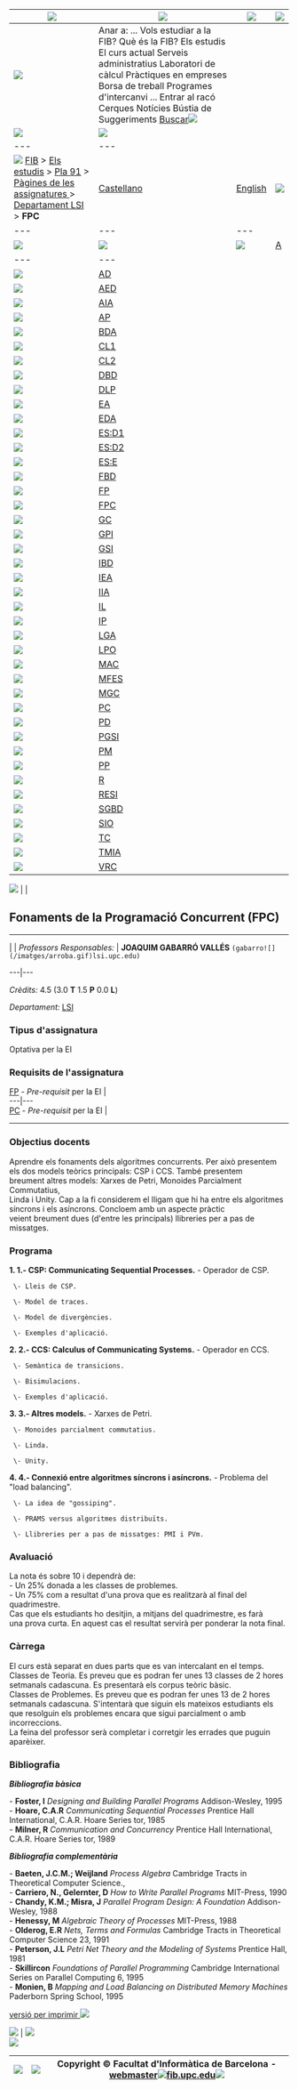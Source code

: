 [![](/imatges/logoupc.gif)](index.md) | [![](/imatges-verdblau/logofib.gif)](ca.md) | ![](/imatges/pixel.gif) | ![](/imatges/pixel.gif)  
---|---|---|---  
[![](/imatges-verdblau/raco.gif)](index.md) |  Anar a:  ... Vols estudiar a la FIB? Què és la FIB? Els estudis El curs actual Serveis administratius Laboratori de càlcul Pràctiques en empreses Borsa de treball Programes d'intercanvi ... Entrar al racó Cerques Notícies Bústia de Suggeriments  [Buscar](document.forms\[0\].submit\(\).md)![](/imatges/pixel.gif)  
![](/imatges-verdblau/ombralogo.gif) | ![](/imatges/pixel.gif)  
---|---  
![](/imatges/pixel.gif) [FIB](ca.md) > [Els estudis](ca/Estudis.md) > [Pla 91](ca/Estudis/pla91.md) > [ Pàgines de les assignatures ](ca/Estudis/pla91/assignatures/index.html.md) > [ Departament LSI ](ca/Estudis/pla91/assignatures/DepLSI.html.md) > **FPC** | [Castellano](es.md) | [English](en.md)| ![](/imatges/pixel.gif)  
---|---|---  
![](/imatges/pixel.gif) |  ![](/imatges/pixel.gif) | ![](/imatges/pixel.gif)| [A](ca/Estudis/pla91/assignatures/A.html.md)  
---|---  
![](/imatges/pixel.gif)| [AD](ca/Estudis/pla91/assignatures/AD.html.md)  
![](/imatges/pixel.gif)| [AED](ca/Estudis/pla91/assignatures/AED.html.md)  
![](/imatges/pixel.gif)| [AIA](ca/Estudis/pla91/assignatures/AIA.html.md)  
![](/imatges/pixel.gif)| [AP](ca/Estudis/pla91/assignatures/AP.html.md)  
![](/imatges/pixel.gif)| [BDA](ca/Estudis/pla91/assignatures/BDA.html.md)  
![](/imatges/pixel.gif)| [CL1](ca/Estudis/pla91/assignatures/CL1.html.md)  
![](/imatges/pixel.gif)| [CL2](ca/Estudis/pla91/assignatures/CL2.html.md)  
![](/imatges/pixel.gif)| [DBD](ca/Estudis/pla91/assignatures/DBD.html.md)  
![](/imatges/pixel.gif)| [DLP](ca/Estudis/pla91/assignatures/DLP.html.md)  
![](/imatges/pixel.gif)| [EA](ca/Estudis/pla91/assignatures/EA.html.md)  
![](/imatges/pixel.gif)| [EDA](ca/Estudis/pla91/assignatures/EDA.html.md)  
![](/imatges/pixel.gif)| [ES:D1](ca/Estudis/pla91/assignatures/ES-D1.html.md)  
![](/imatges/pixel.gif)| [ES:D2](ca/Estudis/pla91/assignatures/ES-D2.html.md)  
![](/imatges/pixel.gif)| [ES:E](ca/Estudis/pla91/assignatures/ES-E.html.md)  
![](/imatges/pixel.gif)| [FBD](ca/Estudis/pla91/assignatures/FBD.html.md)  
![](/imatges/pixel.gif)| [FP](ca/Estudis/pla91/assignatures/FP.html.md)  
![](/imatges/pixel.gif)| [FPC](ca/Estudis/pla91/assignatures/FPC.html.md)  
![](/imatges/pixel.gif)| [GC](ca/Estudis/pla91/assignatures/GC.html.md)  
![](/imatges/pixel.gif)| [GPI](ca/Estudis/pla91/assignatures/GPI.html.md)  
![](/imatges/pixel.gif)| [GSI](ca/Estudis/pla91/assignatures/GSI.html.md)  
![](/imatges/pixel.gif)| [IBD](ca/Estudis/pla91/assignatures/IBD.html.md)  
![](/imatges/pixel.gif)| [IEA](ca/Estudis/pla91/assignatures/IEA.html.md)  
![](/imatges/pixel.gif)| [IIA](ca/Estudis/pla91/assignatures/IIA.html.md)  
![](/imatges/pixel.gif)| [IL](ca/Estudis/pla91/assignatures/IL.html.md)  
![](/imatges/pixel.gif)| [IP](ca/Estudis/pla91/assignatures/IP.html.md)  
![](/imatges/pixel.gif)| [LGA](ca/Estudis/pla91/assignatures/LGA.html.md)  
![](/imatges/pixel.gif)| [LPO](ca/Estudis/pla91/assignatures/LPO.html.md)  
![](/imatges/pixel.gif)| [MAC](ca/Estudis/pla91/assignatures/MAC.html.md)  
![](/imatges/pixel.gif)| [MFES](ca/Estudis/pla91/assignatures/MFES.html.md)  
![](/imatges/pixel.gif)| [MGC](ca/Estudis/pla91/assignatures/MGC.html.md)  
![](/imatges/pixel.gif)| [PC](ca/Estudis/pla91/assignatures/PC.html.md)  
![](/imatges/pixel.gif)| [PD](ca/Estudis/pla91/assignatures/PD.html.md)  
![](/imatges/pixel.gif)| [PGSI](ca/Estudis/pla91/assignatures/PGSI.html.md)  
![](/imatges/pixel.gif)| [PM](ca/Estudis/pla91/assignatures/PM.html.md)  
![](/imatges/pixel.gif)| [PP](ca/Estudis/pla91/assignatures/PP.html.md)  
![](/imatges/pixel.gif)| [R](ca/Estudis/pla91/assignatures/R.html.md)  
![](/imatges/pixel.gif)| [RESI](ca/Estudis/pla91/assignatures/RESI.html.md)  
![](/imatges/pixel.gif)| [SGBD](ca/Estudis/pla91/assignatures/SGBD.html.md)  
![](/imatges/pixel.gif)| [SIO](ca/Estudis/pla91/assignatures/SIO.html.md)  
![](/imatges/pixel.gif)| [TC](ca/Estudis/pla91/assignatures/TC.html.md)  
![](/imatges/pixel.gif)| [TMIA](ca/Estudis/pla91/assignatures/TMIA.html.md)  
![](/imatges/pixel.gif)| [VRC](ca/Estudis/pla91/assignatures/VRC.html.md)  
  
  
![](/imatges/pixel.gif) |  |    

## Fonaments de la Programació Concurrent (FPC)

* * *

  
|  | _Professors Responsables:_ |  **JOAQUIM GABARRÓ VALLÉS** `(gabarro![](/imatges/arroba.gif)lsi.upc.edu)`  
  
---|---  
  
_Crèdits:_ 4.5 (3.0 **T** 1.5 **P** 0.0 **L**)  
  
  
_Departament:_ [LSI](index.md "Llenguatges i Sistemes Informatics")  
  
### Tipus d'assignatura

Optativa per la EI  
  

### Requisits de l'assignatura

[FP](ca/Estudis/pla91/assignatures/FP.html.md) \- _Pre-requisit_ per la EI |   
---|---  
[PC](ca/Estudis/pla91/assignatures/PC.html.md) \- _Pre-requisit_ per la EI |   
  
* * *

### Objectius docents

Aprendre els fonaments dels algoritmes concurrents. Per això presentem  
els dos models teòrics principals: CSP i CCS. També presentem  
breument altres models: Xarxes de Petri, Monoides Parcialment Commutatius,  
Linda i Unity. Cap a la fi considerem el lligam que hi ha entre els algoritmes  
síncrons i els asíncrons. Concloem amb un aspecte pràctic  
veient breument dues (d'entre les principals) llibreries per a pas de  
missatges.  

### Programa

**1\. 1.- CSP: Communicating Sequential Processes.**      \- Operador de CSP.

  
     \- Lleis de CSP.
  
     \- Model de traces.
  
     \- Model de divergències.
  
     \- Exemples d'aplicació.
  
    
**2\. 2.- CCS: Calculus of Communicating Systems.**      \- Operador en CCS.

  
     \- Semàntica de transicions.
  
     \- Bisimulacions.
  
     \- Exemples d'aplicació.
  
    
**3\. 3.- Altres models.**      \- Xarxes de Petri.

  
     \- Monoides parcialment commutatius.
  
     \- Linda.
  
     \- Unity.
  
    
**4\. 4.- Connexió entre algoritmes síncrons i asíncrons.**      \- Problema
del "load balancing".

  
     \- La idea de "gossiping".
  
     \- PRAMS versus algoritmes distribuïts.
  
     \- Llibreries per a pas de missatges: PMI i PVm.
  
    

### Avaluació

La nota és sobre 10 i dependrà de:  
\- Un 25% donada a les classes de problemes.  
\- Un 75% com a resultat d'una prova que es realitzarà al final del  
quadrimestre.  
Cas que els estudiants ho desitjin, a mitjans del quadrimestre, es farà  
una prova curta. En aquest cas el resultat servirà per ponderar la nota final.  

### Càrrega

El curs està separat en dues parts que es van intercalant en el temps.  
Classes de Teoria. Es preveu que es podran fer unes 13 classes de 2 hores  
setmanals cadascuna. Es presentarà els corpus teòric bàsic.  
Classes de Problemes. Es preveu que es podran fer unes 13 de 2 hores  
setmanals cadascuna. S'intentarà que siguin els mateixos estudiants els  
que resolguin els problemes encara que sigui parcialment o amb incorreccions.  
La feina del professor serà completar i corretgir les errades que puguin  
aparèixer.

### Bibliografia

**_Bibliografia bàsica_**

\- **Foster, I** _Designing and Building Parallel Programs_ Addison-Wesley,
1995  
\- **Hoare, C.A.R** _Communicating Sequential Processes_ Prentice Hall
International, C.A.R. Hoare Series tor, 1985  
\- **Milner, R** _Communication and Concurrency_ Prentice Hall International,
C.A.R. Hoare Series tor, 1989  

**_Bibliografia complementària_**

\- **Baeten, J.C.M.; Weijland** _Process Algebra_ Cambridge Tracts in
Theoretical Computer Science.,  
\- **Carriero, N., Gelernter, D** _How to Write Parallel Programs_ MIT-Press,
1990  
\- **Chandy, K.M.; Misra, J** _Parallel Program Design: A Foundation_ Addison-
Wesley, 1988  
\- **Henessy, M** _Algebraic Theory of Processes_ MIT-Press, 1988  
\- **Olderog, E.R** _Nets, Terms and Formulas_ Cambridge Tracts in Theoretical
Computer Science 23, 1991  
\- **Peterson, J.L** _Petri Net Theory and the Modeling of Systems_ Prentice
Hall, 1981  
\- **Skillircon** _Foundations of Parallel Programming_ Cambridge
International Series on Parallel Computing 6, 1995  
\- **Monien, B** _Mapping and Load Balancing on Distributed Memory Machines_
Paderborn Spring School, 1995  
  
  
  
  

[versió per imprimir ![](/imatges-verdblau/printer.gif)](imprimir\(\).md)

  
![](/imatges-verdblau/cantonada1.gif) | ![](/imatges/pixel.gif)  
![](/imatges-verdblau/cantonada2.gif)  
  
![](/imatges/pixel.gif) | ![](/imatges-verdblau/cantonada.gif) |  Copyright © Facultat d'Informàtica de Barcelona - [webmaster![](/imatges/arroba.gif)fib.upc.edu](mail.md)![](/imatges/pixel.gif)  
---|---|---

